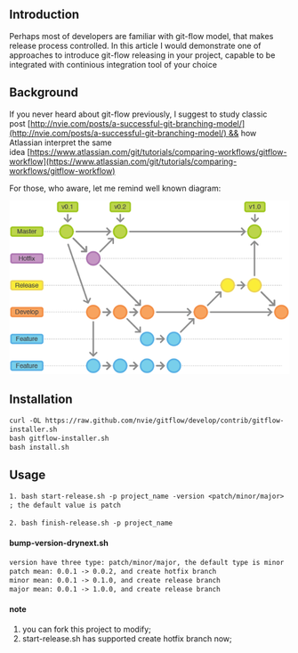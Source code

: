 ## Introduction

Perhaps most of developers are familiar with git-flow model, that makes release process controlled. In this article I would demonstrate one of approaches to introduce git-flow releasing in your project, capable to be integrated with continious integration tool of your choice

## Background

If you never heard about git-flow previously, I suggest to study classic post [http://nvie.com/posts/a-successful-git-branching-model/](http://nvie.com/posts/a-successful-git-branching-model/) && how Atlassian interpret the same idea [https://www.atlassian.com/git/tutorials/comparing-workflows/gitflow-workflow](https://www.atlassian.com/git/tutorials/comparing-workflows/gitflow-workflow)

For those, who aware, let me remind well known diagram:

![](https://raw.githubusercontent.com/vtnt/gitflow-release/master/images/git-workflow-release-cycle-4maintenance.png)

## Installation
```
curl -OL https://raw.github.com/nvie/gitflow/develop/contrib/gitflow-installer.sh
bash gitflow-installer.sh 
bash install.sh
```

## Usage
```
1. bash start-release.sh -p project_name -version <patch/minor/major> ; the default value is patch

2. bash finish-release.sh -p project_name
```

#### bump-version-drynext.sh
```
version have three type: patch/minor/major, the default type is minor
patch mean: 0.0.1 -> 0.0.2, and create hotfix branch
minor mean: 0.0.1 -> 0.1.0, and create release branch 
major mean: 0.0.1 -> 1.0.0, and create release branch

```
#### note
1. you can fork this project to modify;
2. start-release.sh has supported create hotfix branch now;

